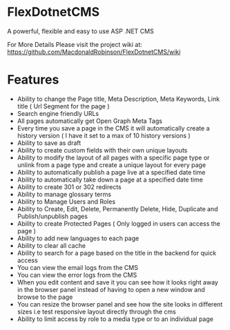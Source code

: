 # FlexDotnetCMS
A powerful, flexible and easy to use ASP .NET CMS

For More Details Please visit the project wiki at: https://github.com/MacdonaldRobinson/FlexDotnetCMS/wiki

# Features
- Ability to change the Page title, Meta Description, Meta Keywords, Link title ( Url Segment for the page )
- Search engine friendly URLs
- All pages automatically get Open Graph Meta Tags
- Every time you save a page in the CMS it will automatically create a history version ( I have it set to a max of 10 history versions ) 
- Ability to save as draft
- Ability to create custom fields with their own unique layouts
- Ability to modify the layout of all pages with a specific page type or unlink from a page type and create a unique layout for every page
- Ability to automatically publish a page live at a specified date time
- Ability to automatically take down a page at a specified date time
- Ability to create 301 or 302 redirects
- Ability to manage glossary terms
- Ability to Manage Users and Roles
- Ability to Create, Edit, Delete, Permanently Delete, Hide, Duplicate and Publish/unpublish pages 
- Ability to create Protected Pages ( Only logged in users can access the page )
- Ability to add new languages to each page
- Ability to clear all cache
- Ability to search for a page based on the title in the backend for quick access
- You can view the email logs from the CMS
- You can view the error logs from the CMS 
- When you edit content and save it you can see how it looks right away in the browser panel instead of having to open a new window and browse to the page
- You can resize the browser panel and see how the site looks in different sizes i.e test responsive layout directly through the cms
- Ability to limit access by role to a media type or to an individual page
